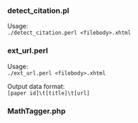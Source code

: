 ### detect_citation.pl

Usage:  
`./detect_citation.perl <filebody>.xhtml`

### ext_url.perl

Usage:  
`./ext_url.perl <filebody>.xhtml`

Output data format:  
`[paper id]\t[title]\t[url]`

### MathTagger.php

